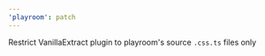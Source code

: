 ```yaml
---
'playroom': patch
---
```


Restrict VanillaExtract plugin to playroom's source `.css.ts` files only
